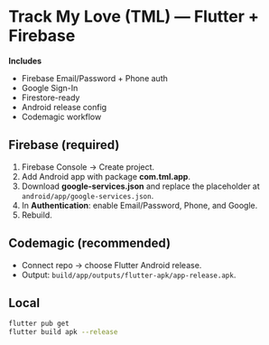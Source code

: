 
# Track My Love (TML) — Flutter + Firebase

**Includes**
- Firebase Email/Password + Phone auth
- Google Sign-In
- Firestore-ready
- Android release config
- Codemagic workflow

## Firebase (required)
1) Firebase Console → Create project.
2) Add Android app with package **com.tml.app**.
3) Download **google-services.json** and replace the placeholder at `android/app/google-services.json`.
4) In **Authentication**: enable Email/Password, Phone, and Google.
5) Rebuild.

## Codemagic (recommended)
- Connect repo → choose Flutter Android release.
- Output: `build/app/outputs/flutter-apk/app-release.apk`.

## Local
```bash
flutter pub get
flutter build apk --release
```
